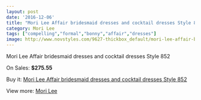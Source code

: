```yaml
---
layout: post
date: '2016-12-06'
title: "Mori Lee Affair bridesmaid dresses and cocktail dresses Style 852"
category: Mori Lee
tags: ["compelling","formal","bonny","affair","dresses"]
image: http://www.novstyles.com/9627-thickbox_default/mori-lee-affair-bridesmaid-dresses-and-cocktail-dresses-style-852.jpg
---
```

Mori Lee Affair bridesmaid dresses and cocktail dresses Style 852

On Sales: **$275.55**
<a href="https://www.novstyles.com/en/mori-lee/6825-mori-lee-affair-bridesmaid-dresses-and-cocktail-dresses-style-852.html"><amp-img layout="responsive" width="600" height="600" src="//www.novstyles.com/9627-thickbox_default/mori-lee-affair-bridesmaid-dresses-and-cocktail-dresses-style-852.jpg" alt="Mori Lee Affair bridesmaid dresses and cocktail dresses Style 852 0" /></a>

Buy it: [Mori Lee Affair bridesmaid dresses and cocktail dresses Style 852](https://www.novstyles.com/en/mori-lee/6825-mori-lee-affair-bridesmaid-dresses-and-cocktail-dresses-style-852.html "Mori Lee Affair bridesmaid dresses and cocktail dresses Style 852")

View more: [Mori Lee](https://www.novstyles.com/en/47-mori-lee "Mori Lee")